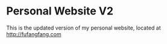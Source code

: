 # Personal Website V2
This is the updated version of my personal website, located at http://fufangfang.com
